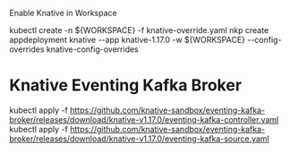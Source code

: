 Enable Knative in Workspace

kubectl create -n ${WORKSPACE} -f knative-override.yaml
nkp create appdeployment knative --app knative-1.17.0 -w ${WORKSPACE} --config-overrides knative-config-overrides

# Knative Eventing Kafka Broker

kubectl apply -f https://github.com/knative-sandbox/eventing-kafka-broker/releases/download/knative-v1.17.0/eventing-kafka-controller.yaml
kubectl apply -f https://github.com/knative-sandbox/eventing-kafka-broker/releases/download/knative-v1.17.0/eventing-kafka-source.yaml